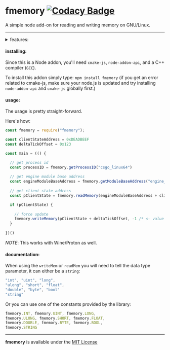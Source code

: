 # fmemory [![Codacy Badge](https://app.codacy.com/project/badge/Grade/ce5ae034b28843f08eb76d7103787946)](https://www.codacy.com/gh/otvv/fmemory/dashboard?utm_source=github.com&amp;utm_medium=referral&amp;utm_content=otvv/fmemory&amp;utm_campaign=Badge_Grade)
A simple node add-on for reading and writing memory on GNU/Linux.

***

<details>
<summary>features:</summary>

-   memory reading
-   memory writing
-   get process id through process name
-   get module base address through module name
-   get call address
-   get the absolute location of an address (get absolute address)

**todo:**

-   vector3d and vector2d support _(read, write)_
-   ability to call virtual functions
-   shellcode execution _(maybe)_

:construction: _more to come.._

</details>

<h4>installing:</h4>

Since this is a Node addon, you'll need `cmake-js`, `node-addon-api`, and a C++ compiler (`GCC`).

To install this addon simply type: `npm install fmemory` (if you get an error related to cmake-js, make sure your node.js is updated and try installing `node-addon-api` and `cmake-js` globally first.)

<h4>usage:</h4>

The usage is pretty straight-forward.

Here's how:

```javascript
const fmemory = require("fmemory");

const clientStateAddress = 0xDEADBEEF
const deltaTickOffset = 0x123

const main = (() {

  // get process id
  const processID = fmemory.getProcessID("csgo_linux64")
  
  // get engine module base address
  const engineModuleBaseAddress = fmemory.getModuleBaseAddress("engine_client.so", processID)
  
  // get client state address
  const pClientState = fmemory.readMemory(engineModuleBaseAddress + clientStateAddress, fmemory.INT)

  if (pClientState) {
    
    // force update
    fmemory.writeMemory(pClientState + deltaTickOffset, -1 /* <- value */, fmemory.BYTE)
  } 
  
})()
```
_NOTE_: This works with Wine/Proton as well.

<h4>documentation:</h4>

When using the `writeMem` or `readMem` you will need to tell the data type parameter, it can either be a `string`:

```javascript
"int", "uint", "long",
"ulong", "short", "float",
"double", "byte", "bool"
"string"
```
Or you can use one of the constants provided by the library:

```javascript
fmemory.INT, fmemory.UINT, fmemory.LONG,
fmemory.ULONG, fmemory.SHORT, fmemory.FLOAT,
fmemory.DOUBLE, fmemory.BYTE, fmemory.BOOL,
fmemory.STRING
```

***

**fmemory** is available under the [MIT License](https://github.com/otvv/fmemory/blob/master/LICENSE)
